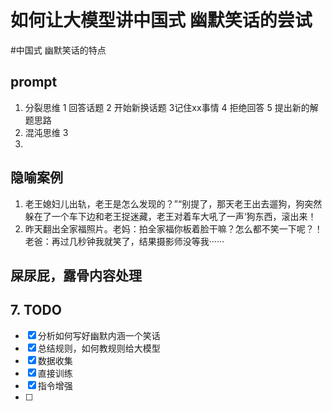 # 如何让大模型讲中国式 幽默笑话的尝试

#中国式 幽默笑话的特点


## prompt
1. 分裂思维  1 回答话题  2 开始新换话题   3记住xx事情  4 拒绝回答  5 提出新的解题思路
2. 混沌思维 3
2. 

## 隐喻案例
1. 老王媳妇儿出轨，老王是怎么发现的？”“别提了，那天老王出去遛狗，狗突然躲在了一个车下边和老王捉迷藏，老王对着车大吼了一声‘狗东西，滚出来！
2. 昨天翻出全家福照片。老妈：拍全家福你板着脸干嘛？怎么都不笑一下呢？！老爸：再过几秒钟我就笑了，结果摄影师没等我······

## 屎尿屁，露骨内容处理


## 7. TODO
- [x] 分析如何写好幽默内涵一个笑话
- [x] 总结规则，如何教规则给大模型
- [x] 数据收集
- [x] 直接训练
- [x] 指令增强
- [ ] 